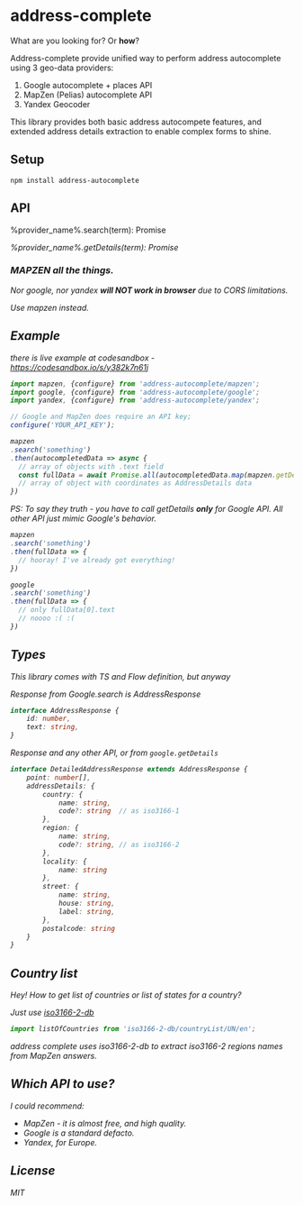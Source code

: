 # address-complete
What are you looking for? Or __how__?

Address-complete provide unified way to perform address autocomplete using 3 geo-data providers:
1. Google autocomplete + places API
2. MapZen (Pelias) autocomplete API
3. Yandex Geocoder

This library provides both basic address autocompete features,
 and extended address details extraction to enable complex forms to shine.

## Setup
``
npm install address-autocomplete
``
## API
 %provider_name%.search(term): Promise<Address>
 %provider_name%.getDetails(term): Promise<DetailedAddress>

### MAPZEN all the things.
Nor google, nor yandex __will NOT work in browser__ due to CORS limitations.

Use mapzen instead.

## Example

there is live example at codesandbox - https://codesandbox.io/s/y382k7n61j

```typescript
import mapzen, {configure} from 'address-autocomplete/mapzen';
import google, {configure} from 'address-autocomplete/google';
import yandex, {configure} from 'address-autocomplete/yandex';

// Google and MapZen does require an API key;
configure('YOUR_API_KEY');

mapzen
.search('something')
.then(autocompletedData => async {
  // array of objects with .text field
  const fullData = await Promise.all(autocompletedData.map(mapzen.getDetails));
  // array of object with coordinates as AddressDetails data
})
```

PS: To say they truth - you have to call getDetails __only__ for Google API. All other API just mimic Google's behavior.

```js
mapzen
.search('something')
.then(fullData => {
  // hooray! I've already got everything!
})
```

```js
google
.search('something')
.then(fullData => {
  // only fullData[0].text
  // noooo :( :(
})
```

## Types
This library comes with TS and Flow definition, but anyway

Response from Google.search is AddressResponse
```typescript
interface AddressResponse {
    id: number,
    text: string,
}
```

Response and any other API, or from `google.getDetails`
```typescript
interface DetailedAddressResponse extends AddressResponse {
    point: number[],
    addressDetails: {
        country: {
            name: string,
            code?: string  // as iso3166-1
        },
        region: {
            name: string,
            code?: string, // as iso3166-2
        },
        locality: {
            name: string
        },
        street: {
            name: string,
            house: string,
            label: string,
        },
        postalcode: string
    }
}
```
## Country list
Hey! How to get list of countries or list of states for a country?

Just use [iso3166-2-db](https://github.com/esosedi/3166)
```js
import listOfCountries from 'iso3166-2-db/countryList/UN/en';
```

address complete uses iso3166-2-db to extract iso3166-2 regions names from MapZen answers.

## Which API to use?
I could recommend:
- MapZen - it is almost free, and high quality.
- Google is a standard defacto.
- Yandex, for Europe.


## License
MIT